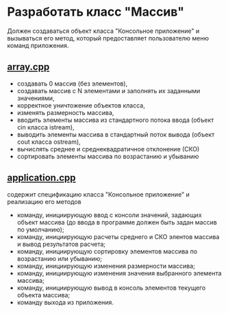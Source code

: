 # Разработать класс "Массив"
Должен создаваться объект класса "Консольное приложение" и вызываться его метод, который предоставляет пользователю меню команд приложения.
 
## [array.cpp]() 
- создавать 0 массив (без элементов),
- создавать массив с N элементами и заполнять их заданными значениями,
- корректное уничтожение объектов класса,
- изменять размерность массива,
- вводить элементы массива из стандартного потока ввода (объект cin класса istream),
- выводить элементы массива в стандартный поток вывода (объект cout класса ostream),
- вычислять среднее и среднеквадратичное отклонение (СКО)
- сортировать элементы массива по возрастанию и убыванию
 
## [application.cpp]() 
содержит спецификацию класса "Консольное приложение" и реализацию его методов
- команду, инициирующую ввод с консоли значений, задающих объект массива (до ввода в программе должен быть задан массив по умолчанию);
- команду, инициирующую расчеты среднего и СКО элентов массива и вывод результатов расчета;
- команду, инициирующую сортировку элементов массива по возрастанию или убыванию;
- команду, инициирующую изменения размерности массива;
- команду, инициирующую изменения значения выбранного элемента массива;
- команду, инициирующую вывод в консоль элементов текущего объекта массива;
- команду выхода из приложения.

